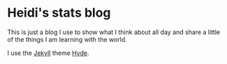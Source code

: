# Heidi's stats blog

This is just a blog I use to show what I think about all day 
and share a little of the things I am learning with the world.

I use the [Jekyll](http://jekyllrb.com) theme [Hyde](http://hyde.getpoole.com).
